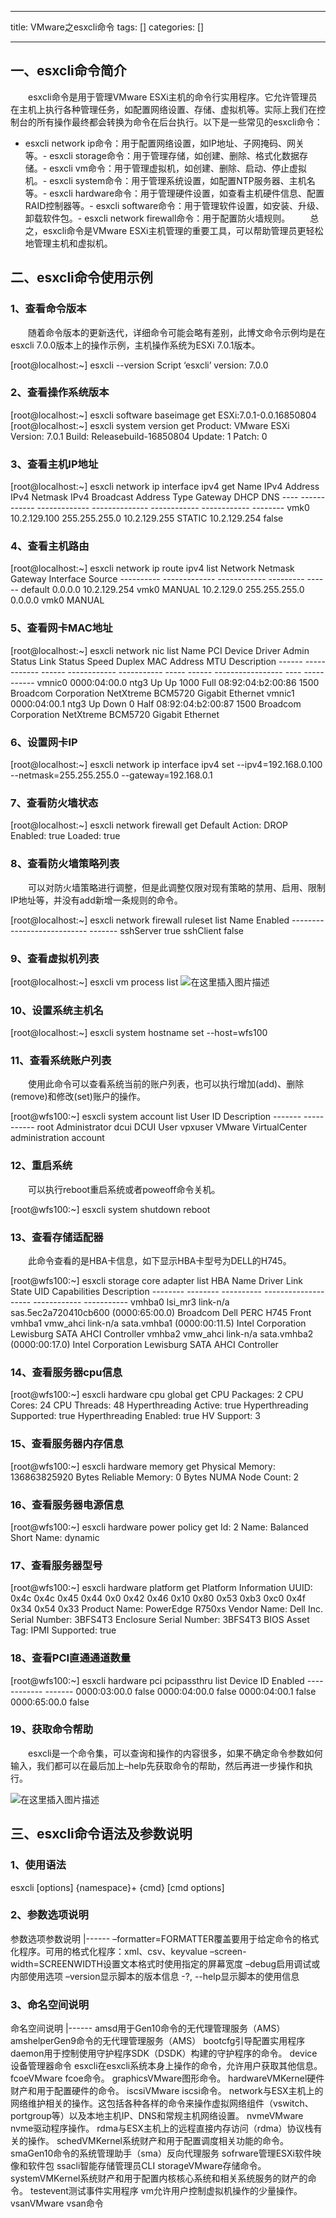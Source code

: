 
--- 
title:  VMware之esxcli命令 
tags: []
categories: [] 

---
## 一、esxcli命令简介

  esxcli命令是用于管理VMware ESXi主机的命令行实用程序。它允许管理员在主机上执行各种管理任务，如配置网络设置、存储、虚拟机等。实际上我们在控制台的所有操作最终都会转换为命令在后台执行。以下是一些常见的esxcli命令：
- esxcli network ip命令：用于配置网络设置，如IP地址、子网掩码、网关等。- esxcli storage命令：用于管理存储，如创建、删除、格式化数据存储。- esxcli vm命令：用于管理虚拟机，如创建、删除、启动、停止虚拟机。- esxcli system命令：用于管理系统设置，如配置NTP服务器、主机名等。- esxcli hardware命令：用于管理硬件设置，如查看主机硬件信息、配置RAID控制器等。- esxcli software命令：用于管理软件设置，如安装、升级、卸载软件包。- esxcli network firewall命令：用于配置防火墙规则。
  总之，esxcli命令是VMware ESXi主机管理的重要工具，可以帮助管理员更轻松地管理主机和虚拟机。

## 二、esxcli命令使用示例

### 1、查看命令版本

  随着命令版本的更新迭代，详细命令可能会略有差别，此博文命令示例均是在esxcli 7.0.0版本上的操作示例，主机操作系统为ESXi 7.0.1版本。

>  
 [root@localhost:~] esxcli --version Script ‘esxcli’ version: 7.0.0 


### 2、查看操作系统版本

>  
 [root@localhost:~] esxcli software baseimage get ESXi:7.0.1-0.0.16850804 [root@localhost:~] esxcli system version get Product: VMware ESXi Version: 7.0.1 Build: Releasebuild-16850804 Update: 1 Patch: 0 


### 3、查看主机IP地址

>  
 [root@localhost:~] esxcli network ip interface ipv4 get Name IPv4 Address IPv4 Netmask IPv4 Broadcast Address Type Gateway DHCP DNS ---- ------------ ------------- -------------- ------------ ------------ -------- vmk0 10.2.129.100 255.255.255.0 10.2.129.255 STATIC 10.2.129.254 false 


### 4、查看主机路由

>  
 [root@localhost:~] esxcli network ip route ipv4 list Network Netmask Gateway Interface Source ---------- ------------- ------------ --------- ------ default 0.0.0.0 10.2.129.254 vmk0 MANUAL 10.2.129.0 255.255.255.0 0.0.0.0 vmk0 MANUAL 


### 5、查看网卡MAC地址

>  
 [root@localhost:~] esxcli network nic list Name PCI Device Driver Admin Status Link Status Speed Duplex MAC Address MTU Description ------ ------------ ------ ------------ ----------- ----- ------ ----------------- ---- ----------- vmnic0 0000:04:00.0 ntg3 Up Up 1000 Full 08:92:04:b2:00:86 1500 Broadcom Corporation NetXtreme BCM5720 Gigabit Ethernet vmnic1 0000:04:00.1 ntg3 Up Down 0 Half 08:92:04:b2:00:87 1500 Broadcom Corporation NetXtreme BCM5720 Gigabit Ethernet 


### 6、设置网卡IP

>  
 [root@localhost:~] esxcli network ip interface ipv4 set --ipv4=192.168.0.100 --netmask=255.255.255.0 --gateway=192.168.0.1 


### 7、查看防火墙状态

>  
 [root@localhost:~] esxcli network firewall get Default Action: DROP Enabled: true Loaded: true 


### 8、查看防火墙策略列表

  可以对防火墙策略进行调整，但是此调整仅限对现有策略的禁用、启用、限制IP地址等，并没有add新增一条规则的命令。

>  
 [root@localhost:~] esxcli network firewall ruleset list Name Enabled --------------------------- ------- sshServer true sshClient false 


### 9、查看虚拟机列表

>  
 [root@localhost:~] esxcli vm process list <img src="https://img-blog.csdnimg.cn/0ac77e07632b485db99d99a4df8651d0.png" alt="在这里插入图片描述"> 


### 10、设置系统主机名

>  
 [root@localhost:~] esxcli system hostname set --host=wfs100 


### 11、查看系统账户列表

  使用此命令可以查看系统当前的账户列表，也可以执行增加(add)、删除(remove)和修改(set)账户的操作。

>  
 [root@wfs100:~] esxcli system account list User ID Description ------- ----------- root Administrator dcui DCUI User vpxuser VMware VirtualCenter administration account 


### 12、重启系统

  可以执行reboot重启系统或者poweoff命令关机。

>  
 [root@wfs100:~] esxcli system shutdown reboot 


### 13、查看存储适配器

  此命令查看的是HBA卡信息，如下显示HBA卡型号为DELL的H745。

>  
 [root@wfs100:~] esxcli storage core adapter list HBA Name Driver Link State UID Capabilities Description -------- -------- ---------- -------------------- ------------ ----------- vmhba0 lsi_mr3 link-n/a sas.5ec2a720410cb600 (0000:65:00.0) Broadcom Dell PERC H745 Front vmhba1 vmw_ahci link-n/a sata.vmhba1 (0000:00:11.5) Intel Corporation Lewisburg SATA AHCI Controller vmhba2 vmw_ahci link-n/a sata.vmhba2 (0000:00:17.0) Intel Corporation Lewisburg SATA AHCI Controller 


### 14、查看服务器cpu信息

>  
 [root@wfs100:~] esxcli hardware cpu global get CPU Packages: 2 CPU Cores: 24 CPU Threads: 48 Hyperthreading Active: true Hyperthreading Supported: true Hyperthreading Enabled: true HV Support: 3 


### 15、查看服务器内存信息

>  
 [root@wfs100:~] esxcli hardware memory get Physical Memory: 136863825920 Bytes Reliable Memory: 0 Bytes NUMA Node Count: 2 


### 16、查看服务器电源信息

>  
 [root@wfs100:~] esxcli hardware power policy get Id: 2 Name: Balanced Short Name: dynamic 


### 17、查看服务器型号

>  
 [root@wfs100:~] esxcli hardware platform get Platform Information UUID: 0x4c 0x4c 0x45 0x44 0x0 0x42 0x46 0x10 0x80 0x53 0xb3 0xc0 0x4f 0x34 0x54 0x33 Product Name: PowerEdge R750xs Vendor Name: Dell Inc. Serial Number: 3BFS4T3 Enclosure Serial Number: 3BFS4T3 BIOS Asset Tag: IPMI Supported: true 


### 18、查看PCI直通通道数量

>  
 [root@wfs100:~] esxcli hardware pci pcipassthru list Device ID Enabled ------------ ------- 0000:03:00.0 false 0000:04:00.0 false 0000:04:00.1 false 0000:65:00.0 false 


### 19、获取命令帮助

  esxcli是一个命令集，可以查询和操作的内容很多，如果不确定命令参数如何输入，我们都可以在最后加上–help先获取命令的帮助，然后再进一步操作和执行。

<img src="https://img-blog.csdnimg.cn/4b2340ff792845d696c0b5ab0f9f7923.png" alt="在这里插入图片描述">

## 三、esxcli命令语法及参数说明

### 1、使用语法

>  
 esxcli [options] {namespace}+ {cmd} [cmd options] 


### 2、参数选项说明

<th align="left">参数选项</th><th align="left">参数说明</th>
|------
<td align="left">–formatter=FORMATTER</td><td align="left">覆盖要用于给定命令的格式化程序。可用的格式化程序：xml、csv、keyvalue</td>
<td align="left">–screen-width=SCREENWIDTH</td><td align="left">设置文本格式时使用指定的屏幕宽度</td>
<td align="left">–debug</td><td align="left">启用调试或内部使用选项</td>
<td align="left">–version</td><td align="left">显示脚本的版本信息</td>
<td align="left">-?, --help</td><td align="left">显示脚本的使用信息</td>

### 3、命名空间说明

<th align="center">命名空间</th><th align="left">说明</th>
|------
<td align="center">amsd</td><td align="left">用于Gen10命令的无代理管理服务（AMS）</td>
<td align="center">amshelper</td><td align="left">Gen9命令的无代理管理服务（AMS）</td>
<td align="center">bootcfg</td><td align="left">引导配置实用程序</td>
<td align="center">daemon</td><td align="left">用于控制使用守护程序SDK（DSDK）构建的守护程序的命令。</td>
<td align="center">device</td><td align="left">设备管理器命令</td>
<td align="center">esxcli</td><td align="left">在esxcli系统本身上操作的命令，允许用户获取其他信息。</td>
<td align="center">fcoe</td><td align="left">VMware fcoe命令。</td>
<td align="center">graphics</td><td align="left">VMware图形命令。</td>
<td align="center">hardware</td><td align="left">VMKernel硬件财产和用于配置硬件的命令。</td>
<td align="center">iscsi</td><td align="left">VMware iscsi命令。</td>
<td align="center">network</td><td align="left">与ESX主机上的网络维护相关的操作。这包括各种各样的命令来操作虚拟网络组件（vswitch、portgroup等）以及本地主机IP、DNS和常规主机网络设置。</td>
<td align="center">nvme</td><td align="left">VMware nvme驱动程序操作。</td>
<td align="center">rdma</td><td align="left">与ESX主机上的远程直接内存访问（rdma）协议栈有关的操作。</td>
<td align="center">sched</td><td align="left">VMKernel系统财产和用于配置调度相关功能的命令。</td>
<td align="center">sma</td><td align="left">Gen10命令的系统管理助手（sma）反向代理服务</td>
<td align="center">sofrware</td><td align="left">管理ESXi软件映像和软件包</td>
<td align="center">ssacli</td><td align="left">智能存储管理员CLI</td>
<td align="center">storage</td><td align="left">VMware存储命令。</td>
<td align="center">system</td><td align="left">VMKernel系统财产和用于配置内核核心系统和相关系统服务的财产的命令。</td>
<td align="center">testevent</td><td align="left">测试事件实用程序</td>
<td align="center">vm</td><td align="left">允许用户控制虚拟机操作的少量操作。</td>
<td align="center">vsan</td><td align="left">VMware vsan命令</td>
